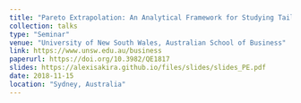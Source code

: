 ```yaml
---
title: "Pareto Extrapolation: An Analytical Framework for Studying Tail Inequality"
collection: talks
type: "Seminar"
venue: "University of New South Wales, Australian School of Business"
link: https://www.unsw.edu.au/business
paperurl: https://doi.org/10.3982/QE1817
slides: https://alexisakira.github.io/files/slides/slides_PE.pdf
date: 2018-11-15
location: "Sydney, Australia"
---
```

